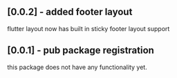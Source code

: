 ## [0.0.2] - added footer layout
flutter layout now has built in sticky footer layout support

## [0.0.1] - pub package registration
this package does not have any functionality yet.